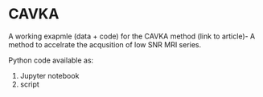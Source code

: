 # CAVKA
A working exapmle (data + code) for the CAVKA method (link to article)- A method to accelrate the acqusition of low SNR MRI series.

Python code available as:
1) Jupyter notebook
2) script
